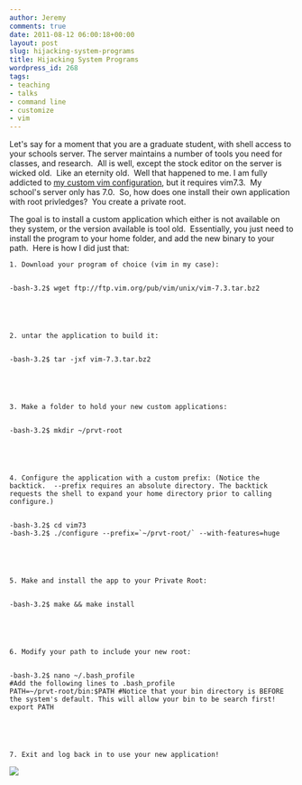 ```yaml
---
author: Jeremy
comments: true
date: 2011-08-12 06:00:18+00:00
layout: post
slug: hijacking-system-programs
title: Hijacking System Programs
wordpress_id: 268
tags:
- teaching
- talks
- command line
- customize
- vim
---
```


Let's say for a moment that you are a graduate student, with shell access to your schools server. The server maintains a number of tools you need for classes, and research.  All is well, except the stock editor on the server is wicked old.  Like an eternity old.  Well that happened to me. I am fully addicted to [my custom vim configuration](https://bitbucket.org/jwright/vim-configuration), but it requires vim7.3.  My school's server only has 7.0.  So, how does one install their own application with root privledges?  You create a private root.

<!--more-->The goal is to install a custom application which either is not available on they system, or the version available is tool old.  Essentially, you just need to install the program to your home folder, and add the new binary to your path.  Here is how I did just that:




	
    1. Download your program of choice (vim in my case):

    
    -bash-3.2$ wget ftp://ftp.vim.org/pub/vim/unix/vim-7.3.tar.bz2




	
    2. untar the application to build it:

    
    -bash-3.2$ tar -jxf vim-7.3.tar.bz2




	
    3. Make a folder to hold your new custom applications:

    
    -bash-3.2$ mkdir ~/prvt-root




	
    4. Configure the application with a custom prefix: (Notice the backtick.  --prefix requires an absolute directory. The backtick requests the shell to expand your home directory prior to calling configure.)

    
    -bash-3.2$ cd vim73
    -bash-3.2$ ./configure --prefix=`~/prvt-root/` --with-features=huge




	
    5. Make and install the app to your Private Root:

    
    -bash-3.2$ make && make install




	
    6. Modify your path to include your new root:

    
    -bash-3.2$ nano ~/.bash_profile
    #Add the following lines to .bash_profile
    PATH=~/prvt-root/bin:$PATH #Notice that your bin directory is BEFORE the system's default. This will allow your bin to be search first!
    export PATH




	
    7. Exit and log back in to use your new application!





[![](http://www.codestrokes.com/wp-content/uploads/2011/08/CustomVim7.3.png)](http://www.codestrokes.com/wp-content/uploads/2011/08/CustomVim7.3.png)
